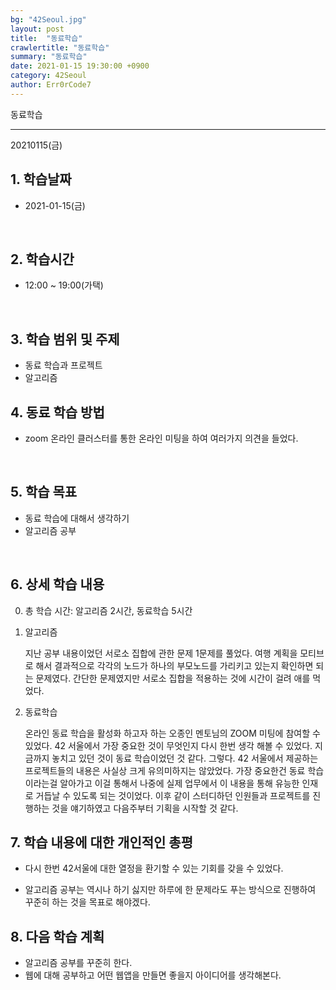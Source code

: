 ```yaml
---
bg: "42Seoul.jpg"
layout: post
title:  "동료학습"
crawlertitle: "동료학습"
summary: "동료학습"
date: 2021-01-15 19:30:00 +0900
category: 42Seoul
author: Err0rCode7
---
```


동료학습

---

20210115(금)

## 1. 학습날짜

- 2021-01-15(금)
<br>

## 2. 학습시간

- 12:00 ~ 19:00(가택)
<br>

## 3. 학습 범위 및 주제

- 동료 학습과 프로젝트
- 알고리즘

## 4. 동료 학습 방법

- zoom 온라인 클러스터를 통한 온라인 미팅을 하여 여러가지 의견을 들었다.
<br>

## 5. 학습 목표

- 동료 학습에 대해서 생각하기
- 알고리즘 공부

<br>

## 6. 상세 학습 내용

0. 총 학습 시간: 알고리즘 2시간, 동료학습 5시간

1. 알고리즘

	지난 공부 내용이었던 서로소 집합에 관한 문제 1문제를 풀었다. 여행 계획을 모티브로 해서 결과적으로 각각의 노드가 하나의 부모노드를 가리키고 있는지 확인하면 되는 문제였다. 간단한 문제였지만 서로소 집합을 적용하는 것에 시간이 걸려 애를 먹었다.

2. 동료학습

	온라인 동료 학습을 활성화 하고자 하는 오종인 멘토님의 ZOOM 미팅에 참여할 수 있었다. 42 서울에서 가장 중요한 것이 무엇인지 다시 한번 생각 해볼 수 있었다. 지금까지 놓치고 있던 것이 동료 학습이었던 것 같다. 그렇다. 42 서울에서 제공하는 프로젝트들의 내용은 사실상 크게 유의미하지는 않았었다. 가장 중요한건 동료 학습이라는걸 알아가고 이걸 통해서 나중에 실제 업무에서 이 내용을 통해 유능한 인재로 거듭날 수 있도록 되는 것이었다. 이후 같이 스터디하던 인원들과 프로젝트를 진행하는 것을 얘기하였고 다음주부터 기획을 시작할 것 같다.

## 7. 학습 내용에 대한 개인적인 총평

- 다시 한번 42서울에 대한 열정을 환기할 수 있는 기회를 갖을 수 있었다.

- 알고리즘 공부는 역시나 하기 싫지만 하루에 한 문제라도 푸는 방식으로 진행하여 꾸준히 하는 것을 목표로 해야겠다.

## 8. 다음 학습 계획

- 알고리즘 공부를 꾸준히 한다.
- 웹에 대해 공부하고 어떤 웹앱을 만들면 좋을지 아이디어를 생각해본다.
